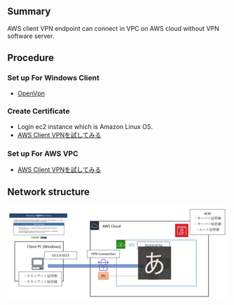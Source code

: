 ## Summary
AWS client VPN endpoint can connect in VPC on AWS cloud without VPN software server. 

## Procedure
### Set up For Windows Client
* [OpenVpn](https://www.openvpn.jp/download/)
### Create Certificate
* Login ec2 instance which is Amazon Linux OS.
* [AWS Client VPNを試してみる](https://qiita.com/atsumjp/items/837d8ea5763bb985ff8d)
### Set up For AWS VPC
* [AWS Client VPNを試してみる](https://qiita.com/atsumjp/items/837d8ea5763bb985ff8d)
## Network structure
![picture](vpn-client.png)